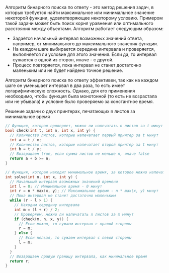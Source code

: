Алгоритм бинарного поиска по ответу - это метод решения задач, в которых требуется найти максимальное или минимальное значение некоторой функции, удовлетворяющее некоторому условию. Примером такой задачи может быть поиск корня уравнения или оптимального расстояния между объектами. Алгоритм работает следующим образом:

- Задаётся начальный интервал возможных значений ответа, например, от минимального до максимального значения функции.
- На каждом шаге выбирается середина интервала и проверяется, выполняется ли условие для этого значения. Если да, то интервал сужается с одной из сторон, иначе - с другой.
- Процесс повторяется, пока интервал не станет достаточно маленьким или не будет найдено точное решение.

Алгоритм бинарного поиска по ответу эффективен, так как на каждом шаге он уменьшает интервал в два раза, то есть имеет логарифмическую сложность. Однако, для его применения необходимо, чтобы функция была монотонной (то есть не возрастала или не убывала) и условие было проверяемо за константное время.

Решение задачи о двух принтерах, печатающих n листов за минимальное время
```c++
// Функция, которая проверяет, можно ли напечатать n листов за t минут
bool check(int t, int n, int x, int y) {
  // Количество листов, которые напечатает первый принтер за t минут
  int a = t / x;
  // Количество листов, которые напечатает второй принтер за t минут
  int b = t / y;
  // Возвращаем true, если сумма листов не меньше n, иначе false
  return a + b >= n;
}

// Функция, которая находит минимальное время, за которое можно напечатать n листов
int solve(int n, int x, int y) {
  // Начальный интервал возможных значений времени
  int l = 0; // Минимальное время - 0 минут
  int r = n * max(x, y); // Максимальное время - n * max(x, y) минут
  // Пока интервал не станет достаточно маленьким
  while (r - l > 1) {
    // Находим середину интервала
    int m = (l + r) / 2;
    // Проверяем, можно ли напечатать n листов за m минут
    if (check(m, n, x, y)) {
      // Если можно, то сужаем интервал с правой стороны
      r = m;
    } else {
      // Если нельзя, то сужаем интервал с левой стороны
      l = m;
    }
  }
  // Возвращаем правую границу интервала, как минимальное время
  return r;
}

```